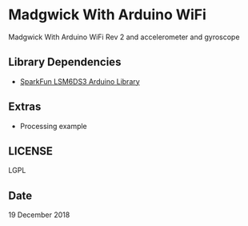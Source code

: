 # Madgwick With Arduino WiFi
Madgwick With Arduino WiFi Rev 2 and accelerometer and gyroscope

## Library Dependencies

- [SparkFun LSM6DS3 Arduino Library](https://github.com/sparkfun/SparkFun_LSM6DS3_Arduino_Library)

## Extras

- Processing example

## LICENSE
 LGPL
 
 ## Date

19 December 2018
